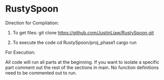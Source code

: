 # RustySpoon

Direction for Compilation:


1. To get files:
    git clone https://github.com/JustinLiaw/RustySpoon.git

2. To execute the code
    cd RustySpoon/proj_phase1
    cargo run

For Execution:

All code will run all parts at the beginning. If you want to isolate a specific 
part comment out the rest of the sections in main. No function definitions need to
be commented out to run. 
